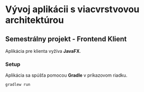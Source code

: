 # Vývoj aplikácii s viacvrstvovou architektúrou
## Semestrálny projekt - Frontend Klient

Aplikácia pre klienta vyžíva **JavaFX**.

### Setup
Aplikácia sa spúšťa pomocou **Gradle** v príkazovom riadku.

```
gradlew run
```